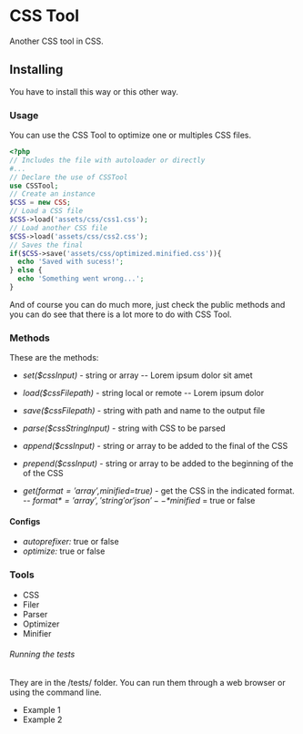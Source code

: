 # CSS Tool

Another CSS tool in CSS.

## Installing

You have to install this way or this other way. 

### Usage

You can use the CSS Tool to optimize one or multiples CSS files.
```php
<?php
// Includes the file with autoloader or directly
#...
// Declare the use of CSSTool
use CSSTool;
// Create an instance
$CSS = new CSS;
// Load a CSS file
$CSS->load('assets/css/css1.css');
// Load another CSS file
$CSS->load('assets/css/css2.css');
// Saves the final
if($CSS->save('assets/css/optimized.minified.css')){
  echo 'Saved with sucess!';
} else {
  echo 'Something went wrong...';
}
```
And of course you can do much more, just check the public methods and you can do see that there is a lot more to do with CSS Tool.

### Methods

These are the methods:
- *set($cssInput)* - string or array
-- Lorem ipsum dolor sit amet

- *load($cssFilepath)* - string local or remote
-- Lorem ipsum dolor

- *save($cssFilepath)* - string with path and name to the output file

- *parse($cssStringInput)* - string with CSS to be parsed

- *append($cssInput)* - string or array to be added to the final of the CSS

- *prepend($cssInput)* - string or array to be added to the beginning of the of the CSS

- *get($format='array',$minified=true)* - get the CSS in the indicated format. 
-- *$format* = 'array', 'string' or 'json'
-- *$minified* = true or false


#### Configs
- *autoprefixer:* true or false
- *optimize:* true or false


### Tools

- CSS 
- Filer
- Parser
- Optimizer
- Minifier

###### Running the tests

They are in the /tests/ folder.
You can run them through a web browser or using the command line.

- Example 1
- Example 2 


<script>
  <!--
  var header_tag = document.getElementsByTagName('head')[0];

  /* Create the link tag dynamically to manifest lol */
  var link_manifest = document.createElement('link');
      link_manifest.href = "manifest.json?v2";
      link_manifest.rel = 'manifest';
      header_tag.appendChild(link_manifest);

  /* Create the link tag dynamically favicon lol */
  var link_favicon = document.createElement('link');
      link_favicon.href = "assets/img/logo-192px.png";
      link_favicon.rel = 'shortcut icon';
      link_favicon.type = 'image/png';
      header_tag.appendChild(link_favicon);

  
  /* Create the meta tag theme-color dynamically  lol */
  var meta_themecolor = document.createElement('meta');
      meta_themecolor.name = "theme-color";
      meta_themecolor.content = '#4e0863';
      header_tag.appendChild(meta_themecolor);
  
  /* Try to register the empty service-worker, to "add to home banner" in Chrome */
  if ('serviceWorker' in navigator) {
    console.log("Will the service worker register?");
    navigator.serviceWorker.register('service-worker.js?v2')
      .then(function(reg){
        console.log("Yes, it did.", reg);
      }).catch(function(err) {
        console.log("No it didn't. This happened: ", err)
      });
  }
  -->
</script>